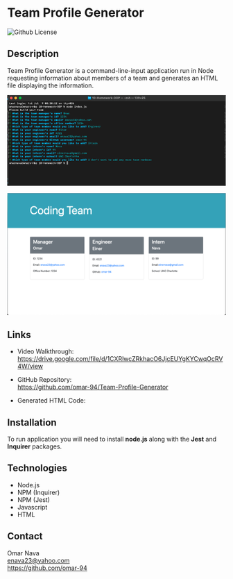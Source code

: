 # Team Profile Generator
![Github License](https://img.shields.io/badge/license-MIT-blue)

## Description
Team Profile Generator is a command-line-input application run in Node requesting information about members of a team and generates an HTML file displaying the information.  

![Application run in Node](assets/node-team-builder.png)

![Generated HTML](assets/generated-html.png)

## Links
- Video Walkthrough:  
https://drive.google.com/file/d/1CXRlwcZRkhacO6JjcEUYgKYCwqOcRV4W/view  

- GitHub Repository:  
https://github.com/omar-94/Team-Profile-Generator  

- Generated HTML Code:  


## Installation
To run application you will need to install **node.js** along with the **Jest** and **Inquirer** packages.

## Technologies
- Node.js
- NPM (Inquirer)
- NPM (Jest)
- Javascript
- HTML

## Contact 
Omar Nava  
enava23@yahoo.com  
https://github.com/omar-94  